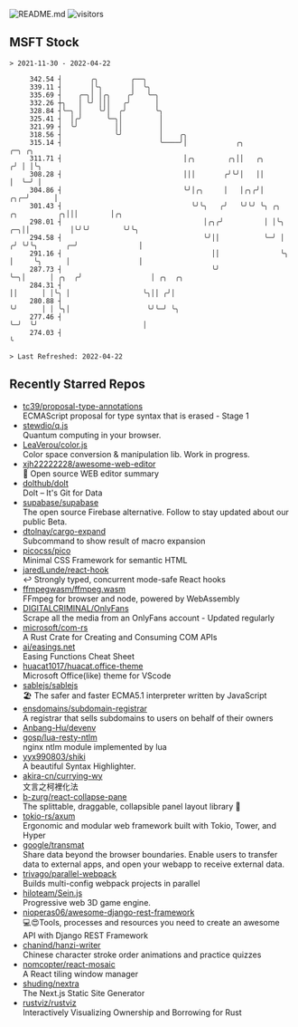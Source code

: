 ![README.md](https://github.com/Gerhut/Gerhut/workflows/README.md/badge.svg)
![visitors](https://visitors.vercel.app/Gerhut/Gerhut?token=8cf69d1f6813d272ef062726b6070c9be4ff72038cfe5a7ded7384a8da65d866)

## MSFT Stock

```
> 2021-11-30 - 2022-04-22

     342.54 ┤       ╭╮        ╭──╮                                                                               
     339.11 ┤       │╰╮       │  ╰╮                                                                              
     335.69 ┤    ╭─╮│ │╭╮    ╭╯   ╰─╮                                                                            
     332.26 ┼╮   │ ╰╯ │││   ╭╯      │                                                                            
     328.84 ┤╰─╮ │    ╰╯│  ╭╯       ╰╮                                                                           
     325.41 ┤  │╭╯      ╰─╮│         │                                                                           
     321.99 ┤  ╰╯         ││         │                                                                           
     318.56 ┤             ╰╯         │    ╭╮                                                                     
     315.14 ┤                        ╰────╯│            ╭╮                                    ╭─╮ ╭╮             
     311.71 ┤                              │╭╮        ╭╮││   ╭╮                              ╭╯ │ │╰╮            
     308.28 ┤                              │││       ╭╯╰╯│   ││                              │  ╰─╯ │            
     304.86 ┤                              ╰╯│╭╮     │   │╭╮╭╯│                          ╭╮╭─╯      │            
     301.43 ┤                                ╰╯╰╮   ╭╯   ╰╯╰╯ ╰╮ ╭╮        ╭╮          ╭╮│││        │╭╮          
     298.01 ┤                                   │╭╮╭╯          │ │╰╮    ╭─╮││          │╰╯╰╯        ╰╯╰╮         
     294.58 ┤                                   ╰╯││           ╰─╯ │   ╭╯ ╰╯╰╮       ╭─╯               │         
     291.16 ┤                                     ││               ╰╮  │     ╰╮      │                 │         
     287.73 ┤                                     ╰╯                ╰─╮│      │ ╭╮  ╭╯                 │ ╭╮  ╭╮  
     284.31 ┤                                                         ││      │ │╰╮ │                  ╰╮││ ╭╯│  
     280.88 ┤                                                         ╰╯      │ │ ╰╮│                   ╰╯╰─╯ ╰╮ 
     277.46 ┤                                                                 ╰─╯  ╰╯                          │ 
     274.03 ┤                                                                                                  ╰ 

> Last Refreshed: 2022-04-22
```

## Recently Starred Repos

- [tc39/proposal-type-annotations](https://github.com/tc39/proposal-type-annotations)  
  ECMAScript proposal for type syntax that is erased - Stage 1
- [stewdio/q.js](https://github.com/stewdio/q.js)  
  Quantum computing in your browser.
- [LeaVerou/color.js](https://github.com/LeaVerou/color.js)  
  Color space conversion & manipulation lib. Work in progress.
- [xjh22222228/awesome-web-editor](https://github.com/xjh22222228/awesome-web-editor)  
  🔨  Open source WEB editor summary
- [dolthub/dolt](https://github.com/dolthub/dolt)  
  Dolt – It's Git for Data
- [supabase/supabase](https://github.com/supabase/supabase)  
  The open source Firebase alternative. Follow to stay updated about our public Beta.
- [dtolnay/cargo-expand](https://github.com/dtolnay/cargo-expand)  
  Subcommand to show result of macro expansion
- [picocss/pico](https://github.com/picocss/pico)  
  Minimal CSS Framework for semantic HTML
- [jaredLunde/react-hook](https://github.com/jaredLunde/react-hook)  
  ↩ Strongly typed, concurrent mode-safe React hooks
- [ffmpegwasm/ffmpeg.wasm](https://github.com/ffmpegwasm/ffmpeg.wasm)  
  FFmpeg for browser and node, powered by WebAssembly
- [DIGITALCRIMINAL/OnlyFans](https://github.com/DIGITALCRIMINAL/OnlyFans)  
  Scrape all the media from an OnlyFans account - Updated regularly
- [microsoft/com-rs](https://github.com/microsoft/com-rs)  
  A Rust Crate for Creating and Consuming COM APIs
- [ai/easings.net](https://github.com/ai/easings.net)  
  Easing Functions Cheat Sheet
- [huacat1017/huacat.office-theme](https://github.com/huacat1017/huacat.office-theme)  
  Microsoft Office(like) theme for VScode
- [sablejs/sablejs](https://github.com/sablejs/sablejs)  
  🏖️ The safer and faster ECMA5.1 interpreter written by JavaScript
- [ensdomains/subdomain-registrar](https://github.com/ensdomains/subdomain-registrar)  
  A registrar that sells subdomains to users on behalf of their owners
- [Anbang-Hu/devenv](https://github.com/Anbang-Hu/devenv)  
- [gosp/lua-resty-ntlm](https://github.com/gosp/lua-resty-ntlm)  
  nginx ntlm module implemented by lua
- [yyx990803/shiki](https://github.com/yyx990803/shiki)  
  A beautiful Syntax Highlighter.
- [akira-cn/currying-wy](https://github.com/akira-cn/currying-wy)  
  文言之柯裡化法
- [b-zurg/react-collapse-pane](https://github.com/b-zurg/react-collapse-pane)  
  The splittable, draggable, collapsible panel layout library 🎉
- [tokio-rs/axum](https://github.com/tokio-rs/axum)  
  Ergonomic and modular web framework built with Tokio, Tower, and Hyper
- [google/transmat](https://github.com/google/transmat)  
  Share data beyond the browser boundaries. Enable users to transfer data to external apps, and open your webapp to receive external data.
- [trivago/parallel-webpack](https://github.com/trivago/parallel-webpack)  
  Builds multi-config webpack projects in parallel
- [hiloteam/Sein.js](https://github.com/hiloteam/Sein.js)  
  Progressive web 3D game engine.
- [nioperas06/awesome-django-rest-framework](https://github.com/nioperas06/awesome-django-rest-framework)  
   💻😍Tools, processes and resources you need to create an awesome API with Django REST Framework
- [chanind/hanzi-writer](https://github.com/chanind/hanzi-writer)  
  Chinese character stroke order animations and practice quizzes
- [nomcopter/react-mosaic](https://github.com/nomcopter/react-mosaic)  
  A React tiling window manager
- [shuding/nextra](https://github.com/shuding/nextra)  
  The Next.js Static Site Generator
- [rustviz/rustviz](https://github.com/rustviz/rustviz)  
  Interactively Visualizing Ownership and Borrowing for Rust

